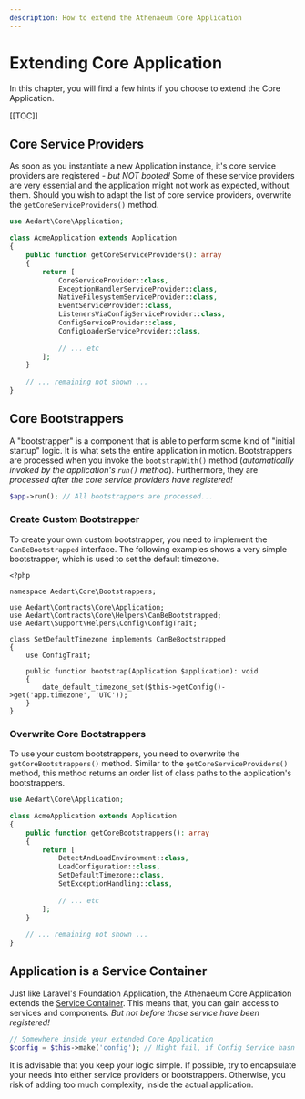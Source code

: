 ```yaml
---
description: How to extend the Athenaeum Core Application
---
```


# Extending Core Application

In this chapter, you will find a few hints if you choose to extend the Core Application.

[[TOC]]

## Core Service Providers

As soon as you instantiate a new Application instance, it's core service providers are registered - _but NOT booted!_
Some of these service providers are very essential and the application might not work as expected, without them.
Should you wish to adapt the list of core service providers, overwrite the `getCoreServiceProviders()` method.

```php
use Aedart\Core\Application;

class AcmeApplication extends Application
{
    public function getCoreServiceProviders(): array
    {
        return [
            CoreServiceProvider::class,
            ExceptionHandlerServiceProvider::class,
            NativeFilesystemServiceProvider::class,
            EventServiceProvider::class,
            ListenersViaConfigServiceProvider::class,
            ConfigServiceProvider::class,
            ConfigLoaderServiceProvider::class,
    
            // ... etc
        ];
    }
    
    // ... remaining not shown ...   
}
```

## Core Bootstrappers

A "bootstrapper" is a component that is able to perform some kind of "initial startup" logic.
It is what sets the entire application in motion.
Bootstrappers are processed when you invoke the `bootstrapWith()` method (_automatically invoked by the application's `run()` method_).
Furthermore, they are _processed after the core service providers have registered!_

```php
$app->run(); // All bootstrappers are processed...
```

### Create Custom Bootstrapper

To create your own custom bootstrapper, you need to implement the `CanBeBootstrapped` interface.
The following examples shows a very simple bootstrapper, which is used to set the default timezone.

```php{6}
<?php

namespace Aedart\Core\Bootstrappers;

use Aedart\Contracts\Core\Application;
use Aedart\Contracts\Core\Helpers\CanBeBootstrapped;
use Aedart\Support\Helpers\Config\ConfigTrait;

class SetDefaultTimezone implements CanBeBootstrapped
{
    use ConfigTrait;

    public function bootstrap(Application $application): void
    {
        date_default_timezone_set($this->getConfig()->get('app.timezone', 'UTC'));
    }
}
```

### Overwrite Core Bootstrappers

To use your custom bootstrappers, you need to overwrite the `getCoreBootstrappers()` method.
Similar to the `getCoreServiceProviders()` method, this method returns an order list of class paths to the application's bootstrappers.

```php
use Aedart\Core\Application;

class AcmeApplication extends Application
{
    public function getCoreBootstrappers(): array
    {
        return [
            DetectAndLoadEnvironment::class,
            LoadConfiguration::class,
            SetDefaultTimezone::class,
            SetExceptionHandling::class,
    
            // ... etc
        ];
    }
    
    // ... remaining not shown ...   
}
```

## Application is a Service Container

Just like Laravel's Foundation Application, the Athenaeum Core Application extends the [Service Container](https://laravel.com/docs/10.x/container).
This means that, you can gain access to services and components.
_But not before those service have been registered!_

```php
// Somewhere inside your extended Core Application
$config = $this->make('config'); // Might fail, if Config Service hasn't registered!
```

It is advisable that you keep your logic simple.
If possible, try to encapsulate your needs into either service providers or bootstrappers.
Otherwise, you risk of adding too much complexity, inside the actual application.

